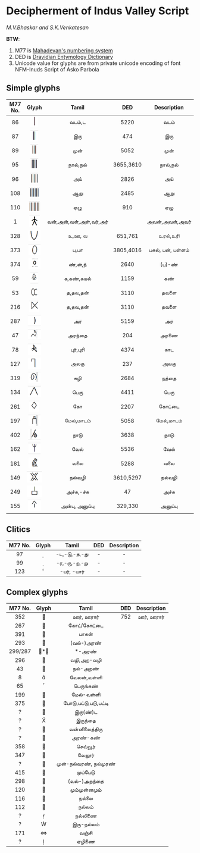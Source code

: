 # Decipherment of Indus Valley Script


*M.V.Bhaskar and S.K.Venkatesan*


**BTW**:

1. M77 is [Mahadevan's numbering system](https://indusscript.in/)
2. DED is [Dravidian Entymology Dictionary](https://dsal.uchicago.edu/dictionaries/burrow/)
3. Unicode value for glyphs are from private unicode encoding of font NFM-Inuds Script of Asko Parbola


## Simple glyphs


|M77 No.|Glyph|Tamil|DED|Description|
|:---:|:---:|:---:|:---:|:---:|
|86|<img alt="M86" src="ivc-logos/M86.png" height="30px">|வடம்,ட|5220|வடம்|
|87|<img alt="M87" src="ivc-logos/M87.png" height="30px">|இரு|474|இரு|
|89|<img alt="M89" src="ivc-logos/M89.png" height="30px">|முன்|5052|முன்|
|95|<img alt="M95" src="ivc-logos/M95.png" height="30px">|நால்,நல்|3655,3610|நால்,நல்|
|96|<img alt="M96" src="ivc-logos/M96.png" height="30px">|அய்|2826|அய்|
|108|<img alt="M108" src="ivc-logos/M108.png" height="30px">|ஆறு|2485|ஆறு|
|110|<img alt="M110" src="ivc-logos/M110.png" height="30px">|ஏழு|910|ஏழு|
|1|<img alt="M1" src="ivc-logos/M1.png" height="30px">|வன்,அன்,வள்,அள்,வர்,அர்||அவன்,அவள்,அவர்|
|328|<img alt="M86" src="ivc-logos/M328.png" height="30px">|உ,ஊ, வ|651,761|உரல்,உரி|
|373|<img alt="M86" src="ivc-logos/M373.png" height="30px">|ப,பா|3805,4016|பகல், பன், பள்ளம்|
|374|<img alt="M86" src="ivc-logos/M374.png" height="30px">|ண்,ன்,ந்|2640|(ப)-ண்|
|59|<img alt="M86" src="ivc-logos/M59.png" height="30px">|க,கண்,கயல்|1159|கண்|
|53|<img alt="M86" src="ivc-logos/M53.png" height="30px">|த,தவ,தன்|3110|தவளை|
|216|<img alt="M86" src="ivc-logos/M216.png" height="30px">|த,தவ,தன்|3110|தவளை|
|287|<img alt="M86" src="ivc-logos/M287.png" height="30px">|அர|5159|அர|
|47|<img alt="M86" src="ivc-logos/M47.png" height="30px">|அரந்தை|204|அரணை|
|78|<img alt="M86" src="ivc-logos/M78.png" height="30px">|புர்,புரி|4374|காட|
|127|<img alt="M86" src="ivc-logos/M127.png" height="30px">|அலகு|237|அலகு|
|319|<img alt="M86" src="ivc-logos/M319.png" height="30px">|சுழி|2684|நத்தை|
|134|<img alt="M86" src="ivc-logos/M134.png" height="30px">|பெரு|4411|பெரு|
|261|<img alt="M86" src="ivc-logos/M261.png" height="30px">|கோ|2207|கோட்டை|
|197|<img alt="M86" src="ivc-logos/M197.png" height="30px">|மேல்,மாடம்|5058|மேல்,மாடம்|
|402|<img alt="M86" src="ivc-logos/M402.png" height="30px">|நாடு|3638|நாடு|
|162|<img alt="M86" src="ivc-logos/M162.png" height="30px">|வேல்|5536|வேல்|
|181|<img alt="M86" src="ivc-logos/M181.png" height="30px">|வலை|5288|வலை|
|149|<img alt="M86" src="ivc-logos/M149.png" height="30px">|நல்வழி|3610,5297|நல்வழி|
|249|<img alt="M86" src="ivc-logos/M249.png" height="30px">|அச்சு,-ச்சு|47|அச்சு|
|155|<img alt="M86" src="ivc-logos/M155.png" height="30px">|அன்பு, அனுப்பு|329,330|அனுப்பு|


## Clitics

|M77 No.|Glyph|Tamil|DED|Description|
|:---:|:---:|:---:|:---:|:---:|
|97||-ட,-டு,-த,-து|-|-|
|99||-ர,-ரு,-ற,-று|-|-|
|123||-யர், -யார்|-|-|


## Complex glyphs

|M77 No.|Glyph|Tamil|DED|Description|
|:---:|:---:|:---:|:---:|:---:|
352||ஊர், ஊரார்|752|ஊர், ஊரார்|
|267||கோட்/கோட்டை|||
|391||பாகன்|||
|293||(வல்-)அரண்|||
|299/287|*|*-அரண்|||
|296||வழி,அற-வழி|||
|43||நல்-அறண்|||
|8||வேலன்,வள்ளி|||
|65||பெருங்கண்|||
|199||மேல்-வள்ளி|||
|375||போடு,பட்டு,படு,பட்டி|||
|?||இரு(ண்)ட|||
|?||இருந்தை|||
|?||வன்னிலைத்திரு|||
|?||அரண்-கண்|||
|358||செவ்வூர்|||
|347||வேலூர்|||
|?||முன்-நல்வரண், நல்முரண்|||
|415||முப்பேடு|||
|298||(வல்-)அறந்தை|||
|120||மும்முன்னமும்|||
|116||நல்லை|||
|112||நல்லம்|||
|?||நல்லிணை|||
|?||இரு-நல்லம்|||
|171||வஞ்சி|||
|?||ஏழிணை|||
